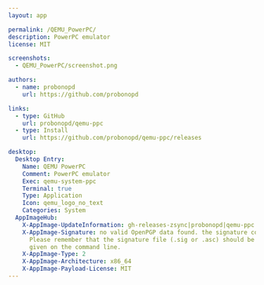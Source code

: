 ```yaml
---
layout: app

permalink: /QEMU_PowerPC/
description: PowerPC emulator
license: MIT

screenshots:
  - QEMU_PowerPC/screenshot.png

authors:
  - name: probonopd
    url: https://github.com/probonopd

links:
  - type: GitHub
    url: probonopd/qemu-ppc
  - type: Install
    url: https://github.com/probonopd/qemu-ppc/releases

desktop:
  Desktop Entry:
    Name: QEMU PowerPC
    Comment: PowerPC emulator
    Exec: qemu-system-ppc
    Terminal: true
    Type: Application
    Icon: qemu_logo_no_text
    Categories: System
  AppImageHub:
    X-AppImage-UpdateInformation: gh-releases-zsync|probonopd|qemu-ppc|continuous|QEMU_PowerPC*-x86_64.AppImage.zsync
    X-AppImage-Signature: no valid OpenPGP data found. the signature could not be verified.
      Please remember that the signature file (.sig or .asc) should be the first file
      given on the command line.
    X-AppImage-Type: 2
    X-AppImage-Architecture: x86_64
    X-AppImage-Payload-License: MIT
---
```

